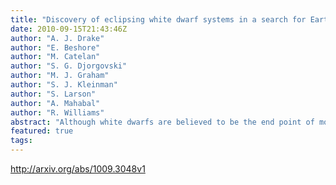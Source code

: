 ```yaml
---
title: "Discovery of eclipsing white dwarf systems in a search for Earth-size   companions"
date: 2010-09-15T21:43:46Z
author: "A. J. Drake"
author: "E. Beshore"
author: "M. Catelan"
author: "S. G. Djorgovski"
author: "M. J. Graham"
author: "S. J. Kleinman"
author: "S. Larson"
author: "A. Mahabal"
author: "R. Williams"
abstract: "Although white dwarfs are believed to be the end point of most stellar evolution, unlike main sequence stars, they have not yet been the subject of dedicated time-domain surveys for exoplanets. We discuss how their size and distinctive colour make them excellent targets for wide-field searches for exoplanets. In particular, we note that planets of Earth-size can give rise to multi-magnitude eclipses of massive white dwarfs. Such a large signal is almost unmistakable and would be detectable even with very low-precision photometry. For objects of smaller size, the high accuracy photometry currently being used to detect Super-Earth and smaller planets transiting Sun-sized stars, is capable of revealing minor planets down to R~100km as they transit white dwarfs. Such observations can be used to test current evidence for asteroid-size objects being the cause for dust rings which have recently been observed for a number of white dwarfs. No other current exoplanet search method is capable of detecting such exo-asteroids. As an initial test of this search strategy, we combine synoptic data from the Catalina Sky Survey with multi-colour photometry and spectra from the Sloan Digital Sky Survey to search ~12,000 white dwarf lightcurves for eclipsing events. We find 20 new eclipsing white dwarf binary systems with low-mass companions. This doubles the number of known eclipsing white dwarfs and is expected to enable the determination of accurate white dwarf radii. Three of the discoveries have radii consistent with substellar systems and show no evidence of flux from the eclipsing object in their SDSS optical spectra, or near-IR data."
featured: true
tags:
---
```

http://arxiv.org/abs/1009.3048v1